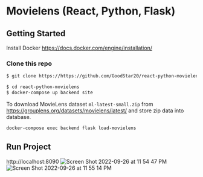 # Movielens (React, Python, Flask)

## Getting Started

Install Docker https://docs.docker.com/engine/installation/

### Clone this repo

```bash
$ git clone https://https://github.com/GoodStar20/react-python-movielens
```

```bash
$ cd react-python-movielens
$ docker-compose up backend site
```

To download MovieLens dataset `ml-latest-small.zip` from https://grouplens.org/datasets/movielens/latest/ and store zip data into database.

```bash
docker-compose exec backend flask load-movielens
```

## Run Project

http://localhost:8090
![Screen Shot 2022-09-26 at 11 54 47 PM](https://user-images.githubusercontent.com/39380399/192428365-05ba425b-8548-40d2-ba2a-07bad5fe8514.png)
![Screen Shot 2022-09-26 at 11 55 14 PM](https://user-images.githubusercontent.com/39380399/192428381-16c0b59d-020d-477a-afdc-d0ec312f401b.png)

